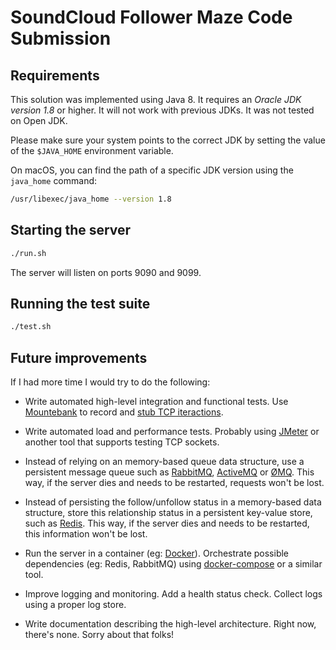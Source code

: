 # SoundCloud Follower Maze Code Submission

## Requirements

This solution was implemented using Java 8. It requires an *Oracle JDK version 1.8* or higher. It will not work with previous JDKs. It was not tested on Open JDK.

Please make sure your system points to the correct JDK by setting the value of the `$JAVA_HOME` environment variable.

On macOS, you can find the path of a specific JDK version using the `java_home` command:

```sh
/usr/libexec/java_home --version 1.8
```

## Starting the server

```sh
./run.sh
```

The server will listen on ports 9090 and 9099.

## Running the test suite

```sh
./test.sh
```

## Future improvements

If I had more time I would try to do the following:

- Write automated high-level integration and functional tests. Use [Mountebank](http://www.mbtest.org) to record and [stub TCP iteractions](http://www.mbtest.org/docs/protocols/tcp).

- Write automated load and performance tests. Probably using [JMeter](http://jmeter.apache.org) or another tool that supports testing TCP sockets.

- Instead of relying on an memory-based queue data structure, use a persistent message queue such as [RabbitMQ](https://www.rabbitmq.com), [ActiveMQ](http://activemq.apache.org) or [ØMQ](http://zeromq.org). This way, if the server dies and needs to be restarted, requests won't be lost.

- Instead of persisting the follow/unfollow status in a memory-based data structure, store this relationship status in a persistent key-value store, such as [Redis](https://redis.io). This way, if the server dies and needs to be restarted, this information won't be lost.

- Run the server in a container (eg: [Docker](https://www.docker.com)). Orchestrate possible dependencies (eg: Redis, RabbitMQ) using [docker-compose](https://docs.docker.com/compose/) or a similar tool.

- Improve logging and monitoring. Add a health status check. Collect logs using a proper log store.

- Write documentation describing the high-level architecture. Right now, there's none. Sorry about that folks!
